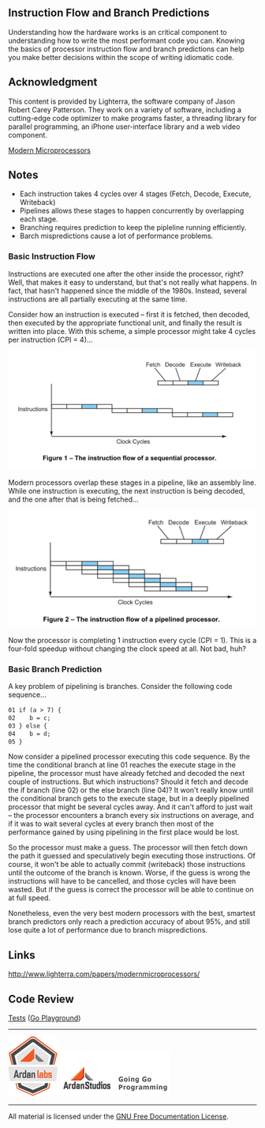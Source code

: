 ## Instruction Flow and Branch Predictions

Understanding how the hardware works is an critical component to understanding how to write the most performant code you can. Knowing the basics of processor instruction flow and branch predictions can help you make better decisions within the scope of writing idiomatic code.

## Acknowledgment
This content is provided by Lighterra, the software company of Jason Robert Carey Patterson. They work on a variety of software, including a cutting-edge code optimizer to make programs faster, a threading library for parallel programming, an iPhone user-interface library and a web video component.

[Modern Microprocessors](http://www.lighterra.com/papers/modernmicroprocessors/)

## Notes

* Each instruction takes 4 cycles over 4 stages (Fetch, Decode, Execute, Writeback)
* Pipelines allows these stages to happen concurrently by overlapping each stage.
* Branching requires prediction to keep the pipleline running efficiently.
* Barch mispredictions cause a lot of performance problems.

### Basic Instruction Flow
Instructions are executed one after the other inside the processor, right? Well, that makes it easy to understand, but that's not really what happens. In fact, that hasn't happened since the middle of the 1980s. Instead, several instructions are all partially executing at the same time.

Consider how an instruction is executed – first it is fetched, then decoded, then executed by the appropriate functional unit, and finally the result is written into place. With this scheme, a simple processor might take 4 cycles per instruction (CPI = 4)...

![figure1](figure1.png)

Modern processors overlap these stages in a pipeline, like an assembly line. While one instruction is executing, the next instruction is being decoded, and the one after that is being fetched...

![figure2](figure2.png)

Now the processor is completing 1 instruction every cycle (CPI = 1). This is a four-fold speedup without changing the clock speed at all. Not bad, huh?

### Basic Branch Prediction
A key problem of pipelining is branches. Consider the following code sequence...

	01 if (a > 7) {
	02    b = c;
	03 } else {
	04    b = d;
	05 }

Now consider a pipelined processor executing this code sequence. By the time the conditional branch at line 01 reaches the execute stage in the pipeline, the processor must have already fetched and decoded the next couple of instructions. But which instructions? Should it fetch and decode the if branch (line 02) or the else branch (line 04)? It won't really know until the conditional branch gets to the execute stage, but in a deeply pipelined processor that might be several cycles away. And it can't afford to just wait – the processor encounters a branch every six instructions on average, and if it was to wait several cycles at every branch then most of the performance gained by using pipelining in the first place would be lost.

So the processor must make a guess. The processor will then fetch down the path it guessed and speculatively begin executing those instructions. Of course, it won't be able to actually commit (writeback) those instructions until the outcome of the branch is known. Worse, if the guess is wrong the instructions will have to be cancelled, and those cycles will have been wasted. But if the guess is correct the processor will be able to continue on at full speed.

Nonetheless, even the very best modern processors with the best, smartest branch predictors only reach a prediction accuracy of about 95%, and still lose quite a lot of performance due to branch mispredictions.

## Links

http://www.lighterra.com/papers/modernmicroprocessors/

## Code Review

[Tests](prediction_test.go) ([Go Playground](https://play.golang.org/p/BRO5yW1J_l))

___
[![Ardan Labs](../../00-slides/images/ggt_logo.png)](http://www.ardanlabs.com)
[![Ardan Studios](../../00-slides/images/ardan_logo.png)](http://www.ardanstudios.com)
[![GoingGo Blog](../../00-slides/images/ggb_logo.png)](http://www.goinggo.net)
___
All material is licensed under the [GNU Free Documentation License](https://github.com/ArdanStudios/gotraining/blob/master/LICENSE).